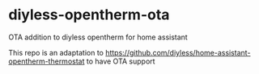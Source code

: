 # diyless-opentherm-ota
OTA addition to diyless opentherm for home assistant

This repo is an adaptation to https://github.com/diyless/home-assistant-opentherm-thermostat to have OTA support
